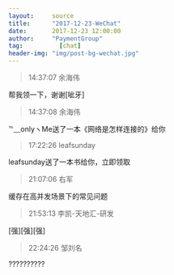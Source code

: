 ```yaml
---
layout:     source 
title:      "2017-12-23-WeChat"
date:       2017-12-23 12:00:00
author:     "PaymentGroup"
tag:		  [chat]
header-img: "img/post-bg-wechat.jpg"
---
```

> 14:37:07  余海伟  
   
帮我领一下，谢谢[呲牙]  
   
> 14:37:08  余海伟  
   
℡﹏onlyヽMe送了一本《网络是怎样连接的》给你  
   
> 17:22:26  leafsunday  
   
leafsunday送了一本书给你，立即领取  
   
> 21:07:06  右军  
   
缓存在高并发场景下的常见问题  
   
> 21:53:13  李凯-天地汇-研发  
   
[强][强][强]  
   
> 22:24:26  邹刘名  
   
??????????  
   
